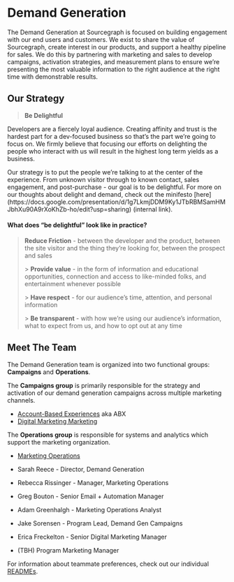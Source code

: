 # Demand Generation

The Demand Generation at Sourcegraph is focused on building engagement with our end users and customers. We exist to share the value of Sourcegraph, create interest in our products, and support a healthy pipeline for sales. We do this by partnering with marketing and sales to develop campaigns, activation strategies, and measurement plans to ensure we’re presenting the most valuable information to the right audience at the right time with demonstrable results.

## Our Strategy

> **Be Delightful**

<p>Developers are a fiercely loyal audience. Creating affinity and trust is the hardest part for a dev-focused business so that’s the part we’re going to focus on. We firmly believe that focusing our efforts on delighting the people who interact with us will result in the highest long term yields as a business. </p>

<p>Our strategy is to put the people we’re talking to at the center of the experience. From unknown visitor through to known contact, sales engagement, and post-purchase - our goal is to be delightful. For more on our thoughts about delight and demand, check out the minifesto [here](https://docs.google.com/presentation/d/1g7LkmjDDM9Ky1JTbRBMSamHMJbhXu90A9rXoKhZb-ho/edit?usp=sharing) (internal link).</p>

#### What does “be delightful” look like in practice?

> **Reduce Friction** - between the developer and the product, between the site visitor and the thing they’re looking for, between the prospect and sales </p> > **Provide value** - in the form of information and educational opportunities, connection and access to like-minded folks, and entertainment whenever possible</p> > **Have respect** - for our audience’s time, attention, and personal information</p> > **Be transparent** - with how we’re using our audience’s information, what to expect from us, and how to opt out at any time

## Meet The Team

The Demand Generation team is organized into two functional groups: **Campaigns** and **Operations**.

The **Campaigns group** is primarily responsible for the strategy and activation of our demand generation campaigns across multiple marketing channels.

- [Account-Based Experiences](./account_based_experience.md) aka ABX
- [Digital Marketing Marketing](./digital_marketing_programs.md)

The **Operations group** is responsible for systems and analytics which support the marketing organization.

- [Marketing Operations](./marketing_operations.md)

- Sarah Reece - Director, Demand Generation
- Rebecca Rissinger - Manager, Marketing Operations
- Greg Bouton - Senior Email + Automation Manager
- Adam Greenhalgh - Marketing Operations Analyst
- Jake Sorensen - Program Lead, Demand Gen Campaigns
- Erica Freckelton - Senior Digital Marketing Manager
- (TBH) Program Marketing Manager

For information about teammate preferences, check out our individual [READMEs](demand-gen-bios.md).
